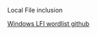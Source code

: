 Local File inclusion

[Windows LFI wordlist github](https://github.com/carlospolop/Auto_Wordlists/blob/main/wordlists/file_inclusion_windows.txt)



